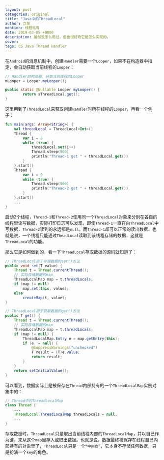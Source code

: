 ```yaml
---
layout: post
categories: original
title: "Java中的ThreadLocal"
author: 立泉
mention: 线程私有
date: 2019-03-05 +0800
description: 虽然没怎么用过，但也很好奇它是怎么实现的。
cover: 
tags: CS Java Thread Handler
---
```


在`Android`的消息机制中，创建`Handler`需要一个`Looper`，如果不在构造器中指定，会自动获取当前线程的`Looper`：

```java
// Handler的构造器，获取当前线程的Looper
mLooper = Looper.myLooper();

public static @Nullable Looper myLooper() {
        return sThreadLocal.get();
}
```

这里用到了`ThreadLocal`来获取创建`Handler`时所在线程的`Looper`，再看一个例子：

```kotlin
fun main(args: Array<String>) {
    val threadLocal = ThreadLocal<Int>()
    Thread {
        var i = 0
        while (true) {
            threadLocal.set(i++)
            Thread.sleep(500)
            println("Thread-1 get " + threadLocal.get())
        }
    }.start()
    Thread {
        var i = 0
        while (true) {
            Thread.sleep(500)
            println("Thread-2 get " + threadLocal.get())
        }
    }.start()
    ...
}
```

启动2个线程，`Thread-1`和`Thread-2`使用同一个`ThreadLocal`对象来分别在各自的线程里读写数据，实际打印日志可以发现，即使`Thread-1`一直在向`ThreadLocal`中写数据，`Thread-2`读到的永远都是`null`，而`Thread-1`却可以正常的读出数据。也就是说，一个线程只能通过`TheadLocal`读取到该线程存储的数据，这就是`ThreadLocal`的功能。

那么它是如何做到的，看一下`ThreadLocal`存取数据的源码就知道了：

```java
// ThreadLocal用于存储数据的set()方法
public void set(T value) {
    Thread t = Thread.currentThread();
    // 实际存储数据的map
    ThreadLocalMap map = t.threadLocals;
    if (map != null)
        map.set(this, value);
    else
        createMap(t, value);
}

// ThreadLocal用于获取数据的get()方法
public T get() {
    Thread t = Thread.currentThread();
    // 实际存储数据的map
    ThreadLocalMap map = t.threadLocals;
    if (map != null) {
        ThreadLocalMap.Entry e = map.getEntry(this);
        if (e != null) {
            @SuppressWarnings("unchecked")
            T result = (T)e.value;
            return result;
        }
    }
    return setInitialValue();
}
```

可以看到，数据实际上是被保存在`Thread`内部持有的一个`ThreadLocalMap`实例对象中的：

```java
// Thread中的ThreadLocalMap
class Thread {
    ...
    ThreadLocal.ThreadLocalMap threadLocals = null;
    ...
}
```

存取数据时，`ThreadLocal`只是取出当前线程内部的`ThreadLocalMap`，并以自己作为键，来从这个`map`里存入或取出数据。也就是说，数据最终被保存在线程自己内部持有的对象里了，`ThreadLocal`只是一个`“中间商”`，它本身不存储任何数据，只是扮演一个`key`的角色。